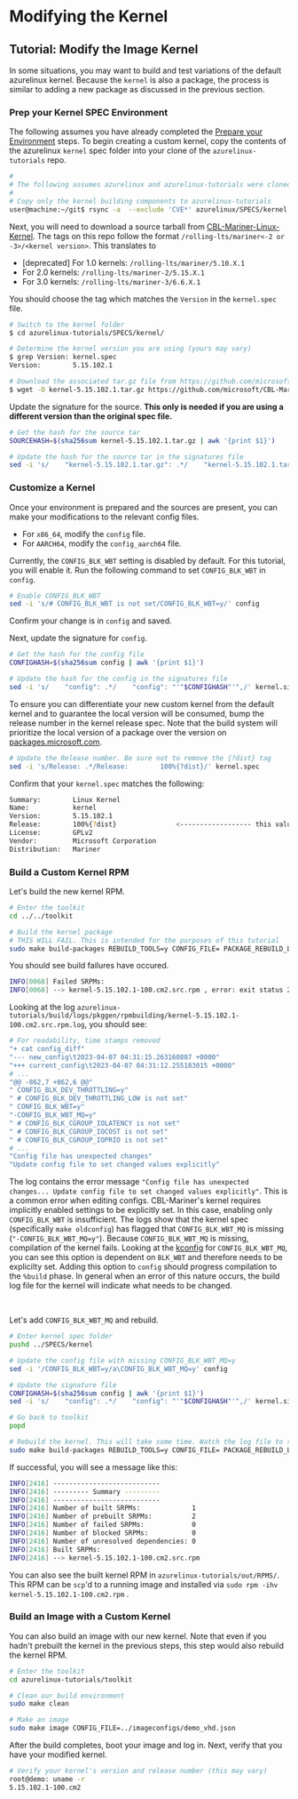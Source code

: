 # Modifying the Kernel

## Tutorial: Modify the Image Kernel

In some situations, you may want to build and test variations of the default azurelinux kernel.  Because the `kernel` is also a package, the process is similar to adding a new package as discussed in the previous section.  

### Prep your Kernel SPEC Environment
The following assumes you have already completed the [Prepare your Environment](../../docs/getting_started/prepare_environment.md) steps. To begin creating a custom kernel, copy the contents of the azurelinux `kernel` spec folder into your clone of the `azurelinux-tutorials` repo.

```bash
#
# The following assumes azurelinux and azurelinux-tutorials were cloned under a folder named `git`
#
# Copy only the kernel building components to azurelinux-tutorials
user@machine:~/git$ rsync -a  --exclude 'CVE*' azurelinux/SPECS/kernel azurelinux-tutorials/SPECS/ 
```

Next, you will need to download a source tarball from [CBL-Mariner-Linux-Kernel](https://github.com/microsoft/CBL-Mariner-Linux-Kernel). The tags on this repo follow the format `/rolling-lts/mariner<-2 or -3>/<kernel version>`. This translates to
* [deprecated] For 1.0 kernels: `/rolling-lts/mariner/5.10.X.1`
* For 2.0 kernels: `/rolling-lts/mariner-2/5.15.X.1`
* For 3.0 kernels: `/rolling-lts/mariner-3/6.6.X.1`

You should choose the tag which matches the `Version` in the `kernel.spec` file.

```bash
# Switch to the kernel folder
$ cd azurelinux-tutorials/SPECS/kernel/ 

# Determine the kernel version you are using (yours may vary)
$ grep Version: kernel.spec
Version:        5.15.102.1

# Download the associated tar.gz file from https://github.com/microsoft/CBL-Mariner-Linux-Kernel. Be sure to substitute your Mariner version and kernel version.
$ wget -O kernel-5.15.102.1.tar.gz https://github.com/microsoft/CBL-Mariner-Linux-Kernel/archive/refs/tags/rolling-lts/mariner-2/5.15.102.1.tar.gz
```

Update the signature for the source. **This only is needed if you are using a different version than the original spec file.**

```bash
# Get the hash for the source tar
SOURCEHASH=$(sha256sum kernel-5.15.102.1.tar.gz | awk '{print $1}')

# Update the hash for the source tar in the signatures file
sed -i 's/    "kernel-5.15.102.1.tar.gz": .*/    "kernel-5.15.102.1.tar.gz": "'"$SOURCEHASH"'"/' kernel.signatures.json
```

### Customize a Kernel

Once your environment is prepared and the sources are present, you can make your modifications to the relevant config files.  
* For `x86_64`, modify the `config` file.  
* For `AARCH64`, modify the `config_aarch64` file.  

Currently, the `CONFIG_BLK_WBT` setting is disabled by default. For this tutorial, you will enable it. Run the following command to set `CONFIG_BLK_WBT` in `config`. 

```bash
# Enable CONFIG_BLK_WBT
sed -i 's/# CONFIG_BLK_WBT is not set/CONFIG_BLK_WBT=y/' config
```

Confirm your change is in `config` and saved. 

Next, update the signature for `config`.

```bash
# Get the hash for the config file
CONFIGHASH=$(sha256sum config | awk '{print $1}')

# Update the hash for the config in the signatures file
sed -i 's/    "config": .*/    "config": "'"$CONFIGHASH"'",/' kernel.signatures.json
```

To ensure you can differentiate your new custom kernel from the default kernel and to guarantee the local version will be consumed, bump the release number in the kernel release spec. Note that the build system will prioritize the local version of a package over the version on [packages.microsoft.com](http://packages.microsoft.com/).

```bash
# Update the Release number. Be sure not to remove the {?dist} tag
sed -i 's/Release: .*/Release:        100%{?dist}/' kernel.spec
```
Confirm that your `kernel.spec` matches the following:

```bash
Summary:        Linux Kernel
Name:           kernel
Version:        5.15.102.1
Release:        100%{?dist}               <------------------ this value to 100 (for example)
License:        GPLv2
Vendor:         Microsoft Corporation
Distribution:   Mariner
```

### Build a Custom Kernel RPM

Let's build the new kernel RPM.

```bash
# Enter the toolkit
cd ../../toolkit

# Build the kernel package
# THIS WILL FAIL. This is intended for the purposes of this tutorial
sudo make build-packages REBUILD_TOOLS=y CONFIG_FILE= PACKAGE_REBUILD_LIST="kernel"
```

You should see build failures have occured.

```bash
INFO[0068] Failed SRPMs:                                
INFO[0068] --> kernel-5.15.102.1-100.cm2.src.rpm , error: exit status 2, for details see: /home/user/repos/azurelinux-tutorials/build/logs/pkggen/rpmbuilding/kernel-5.15.102.1-100.cm2.src.rpm.log 
```

Looking at the log `azurelinux-tutorials/build/logs/pkggen/rpmbuilding/kernel-5.15.102.1-100.cm2.src.rpm.log`, you should see:

```bash
# For readability, time stamps removed
"+ cat config_diff"
"--- new_config\t2023-04-07 04:31:15.263160807 +0000"
"+++ current_config\t2023-04-07 04:31:12.255183015 +0000"
# ...
"@@ -862,7 +862,6 @@"
" CONFIG_BLK_DEV_THROTTLING=y"
" # CONFIG_BLK_DEV_THROTTLING_LOW is not set"
" CONFIG_BLK_WBT=y"
"-CONFIG_BLK_WBT_MQ=y"
" # CONFIG_BLK_CGROUP_IOLATENCY is not set"
" # CONFIG_BLK_CGROUP_IOCOST is not set"
" # CONFIG_BLK_CGROUP_IOPRIO is not set"
# ...
"Config file has unexpected changes"
"Update config file to set changed values explicitly"
```

The log contains the error message `"Config file has unexpected changes... Update config file to set changed values explicitly"`. This is a common error when editing configs. CBL-Mariner's kernel requires implicitly enabled settings to be explicitly set. In this case, enabling only `CONFIG_BLK_WBT` is insufficient. The logs show that the kernel spec (specifically `make oldconfig`) has flagged that `CONFIG_BLK_WBT_MQ` is missing (`"-CONFIG_BLK_WBT_MQ=y"`). Because `CONFIG_BLK_WBT_MQ` is missing, compilation of the kernel fails. Looking at the [kconfig](https://github.com/microsoft/CBL-Mariner-Linux-Kernel/blob/rolling-lts/mariner-2/5.15.102.1/block/Kconfig#L106) for `CONFIG_BLK_WBT_MQ`, you can see this option is dependent on `BLK_WBT` and therefore needs to be explicilty set. Adding this option to `config` should progress compilation to the `%build` phase. In general when an error of this nature occurs, the build log file for the kernel will indicate what needs to be changed.

</br>

Let's add `CONFIG_BLK_WBT_MQ` and rebuild.

```bash
# Enter kernel spec folder
pushd ../SPECS/kernel

# Update the config file with missing CONFIG_BLK_WBT_MQ=y
sed -i '/CONFIG_BLK_WBT=y/a\CONFIG_BLK_WBT_MQ=y' config

# Update the signature file
CONFIGHASH=$(sha256sum config | awk '{print $1}')
sed -i 's/    "config": .*/    "config": "'"$CONFIGHASH"'",/' kernel.signatures.json

# Go back to toolkit
popd

# Rebuild the kernel. This will take some time. Watch the log file to see if it reaches the %build phase
sudo make build-packages REBUILD_TOOLS=y CONFIG_FILE= PACKAGE_REBUILD_LIST="kernel"
```

If successful, you will see a message like this:

```bash
INFO[2416] ---------------------------                  
INFO[2416] --------- Summary ---------                  
INFO[2416] ---------------------------                  
INFO[2416] Number of built SRPMs:             1         
INFO[2416] Number of prebuilt SRPMs:          2         
INFO[2416] Number of failed SRPMs:            0         
INFO[2416] Number of blocked SRPMs:           0         
INFO[2416] Number of unresolved dependencies: 0         
INFO[2416] Built SRPMs:                                 
INFO[2416] --> kernel-5.15.102.1-100.cm2.src.rpm   
```

You can also see the built kernel RPM in `azurelinux-tutorials/out/RPMS/`. This RPM can be `scp`'d to a running image and installed via `sudo rpm -ihv kernel-5.15.102.1-100.cm2.rpm` .

### Build an Image with a Custom Kernel

You can also build an image with our new kernel. Note that even if you hadn't prebuilt the kernel in the previous steps, this step would also rebuild the kernel RPM.

```bash
# Enter the toolkit
cd azurelinux-tutorials/toolkit

# Clean our build environment
sudo make clean

# Make an image
sudo make image CONFIG_FILE=../imageconfigs/demo_vhd.json
```

After the build completes, boot your image and log in.  Next, verify that you have your modified kernel.
```bash
# Verify your kernel's version and release number (this may vary)
root@demo: uname -r
5.15.102.1-100.cm2
```
